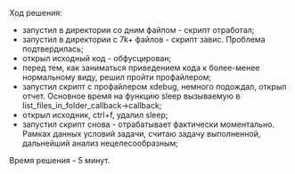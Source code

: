 Ход решения:
* запустил в директории со дним файлом - скрипт отработал;
* запустил в директории с 7k+ файлов - скрипт завис. Проблема подтвердилась;
* открыл исходный код - обфусцирован;
* перед тем, как заниматься приведением кода к более-менее нормальному виду, решил пройти профайлером;
* запустил скрипт с профайлером xdebug, немного подождал, открыл отчет. Основное время на функцию sleep вызываемую в list_files_in_folder_callback->callback;
* открыл исходник, ctrl+f, удалил sleep;
* запустил скрипт снова - отрабатывает фактически моментально. Рамках данных условий задачи, считаю задачу выполненной, дальнейший анализ нецелесообразным;

Время решения - 5 минут.